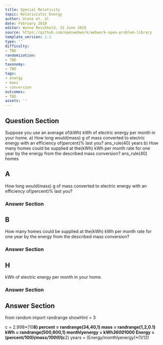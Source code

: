 ```yaml
---
title: Special Relativity
topic: Relativistic Energy
author: Urone et. al
date: February 2018
editor: Wynne Reichheld, 15 June 2018
source: https://github.com/openwebwork/webwork-open-problem-library
template_version: 1.1
type: ''
difficulty:
- TBD
randomization:
- TBD
taxonomy:
- TBD
tags:
- energy
- mass
- conversion
outcomes:
- TBD
assets: ''
---
```


## Question Section 

Suppose you use an average of(kWh) kWh of electric energy per month in your home.
a) How long would(mass) g of mass converted to electric energy with an efficiency of(percent)% last you? 
ans_rule(40) years
b) How many homes could be supplied at the(kWh) kWh per month rate for one year by the energy from the described mass conversion?
ans_rule(40) homes

## A
How long would(mass) g of mass converted to electric energy with an efficiency of(percent)% last you? 
### Answer Section
## B
How many homes could be supplied at the(kWh) kWh per month rate for one year by the energy from the described mass conversion?
### Answer Section
## H
kWh of electric energy per month in your home.
### Answer Section


## Answer Section

from random import randrange
showHint = 3

c = 2.998*(10**8)
percent = randrange(34,40,1)
mass = randrange(1,2,0.1)
kWh = randrange(500,600,1)
monthlyenergy = kWh*3600*1000
Energy = (percent/100)*(mass/1000)*(c**2)
years = (Energy/monthlyenergy)*(1/12)